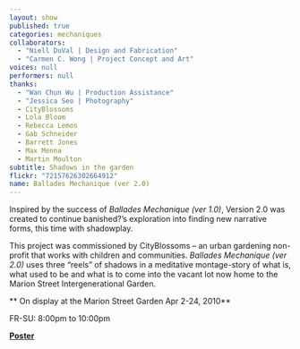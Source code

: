 ```yaml
---
layout: show
published: true
categories: mechaniques
collaborators: 
  - "Niell DuVal | Design and Fabrication"
  - "Carmen C. Wong | Project Concept and Art"
voices: null
performers: null
thanks: 
  - "Wan Chun Wu | Production Assistance"
  - "Jessica Seo | Photography"
  - CityBlossoms
  - Lola Bloom
  - Rebecca Lemos
  - Gab Schneider
  - Barrett Jones
  - Max Menna
  - Martin Moulton
subtitle: Shadows in the garden
flickr: "72157626302664912"
name: Ballades Mechanique (ver 2.0)
---
```


Inspired by the success of _Ballades Mechanique (ver 1.0)_, Version 2.0 was created to continue banished?’s exploration into finding new narrative forms, this time with shadowplay.

This project was commissioned by CityBlossoms – an urban gardening non-profit that works with children and communities. _Ballades Mechanique (ver 2.0)_ uses three “reels” of shadows in a meditative montage-story of what is, what used to be and what is to come into the vacant lot now home to the Marion Street Intergenerational Garden.

** On display at the Marion Street Garden Apr 2-24, 2010**

FR-SU: 8:00pm to 10:00pm

**[Poster](https://www.dropbox.com/s/ksfleifb8h1lna2/BM2-poster.pdf)**